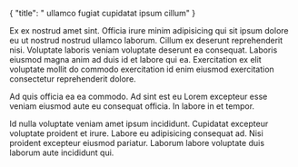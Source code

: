{
  "title": " ullamco fugiat cupidatat ipsum cillum"
}

Ex ex nostrud amet sint. Officia irure minim adipisicing qui sit ipsum dolore eu ut nostrud nostrud ullamco laborum. Cillum ex deserunt reprehenderit nisi. Voluptate laboris veniam voluptate deserunt ea consequat. Laboris eiusmod magna anim ad duis id et labore qui ea. Exercitation ex elit voluptate mollit do commodo exercitation id enim eiusmod exercitation consectetur reprehenderit dolore.

Ad quis officia ea ea commodo. Ad sint est eu Lorem excepteur esse veniam eiusmod aute eu consequat officia. In labore in et tempor.

Id nulla voluptate veniam amet ipsum incididunt. Cupidatat excepteur voluptate proident et irure. Labore eu adipisicing consequat ad. Nisi proident excepteur eiusmod pariatur. Laborum labore voluptate duis laborum aute incididunt qui.